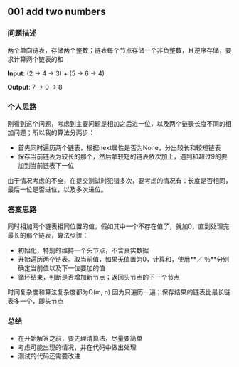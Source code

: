 ## 001 add two numbers

### 问题描述
两个单向链表，存储两个整数；链表每个节点存储一个非负整数，且逆序存储，要求计算两个链表的和

**Input**: (2 -> 4 -> 3) + (5 -> 6 -> 4)

**Output**: 7 -> 0 -> 8

### 个人思路

刚看到这个问题，考虑到主要问题是相加之后进一位，以及两个链表长度不同的相加问题；所以我的算法分两步：

- 首先同时遍历两个链表，根据next属性是否为None，分出较长和较短链表
- 保存当前链表为较长的那个，然后拿较短的链表依次加上，遇到和超过9的要加到当前链表下一位

由于情况考虑的不全，在提交测试时犯错多次，要考虑的情况有：长度是否相同，最后一位是否进位，以及多次进位。

### 答案思路

同时相加两个链表相同位置的值，假如其中一个不存在值了，就加0，直到处理完最长的那个链表，算法步骤：

- 初始化，特别的维持一个头节点，不含真实数据
- 开始遍历两个链表。取当前值，如果无值置为0，计算和，使用**／ ％**分别确定当前值以及下一位要加的值
- 循环结束，判断是否增加新节点；返回头节点的下一个节点

时间复杂度和算法复杂度都为O(m, n) 因为只遍历一遍；保存结果的链表比最长链表多一个，即头节点

### 总结

- 在开始解答之前，要先理清算法，尽量要简单
- 考虑可能出现的情况，并在代码中做出处理
- 测试的代码还需要改进
